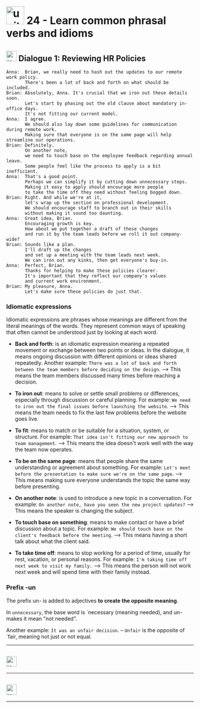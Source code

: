 # <img width="48" height="48" src="https://img.icons8.com/emoji/48/united-kingdom-emoji.png" alt="united-kingdom-emoji"/>  24 - Learn common phrasal verbs and idioms

##  <img width="28" height="28" src="https://img.icons8.com/emoji/28/united-kingdom-emoji.png" alt="united-kingdom-emoji"/> Dialogue 1: Reviewing HR Policies


```
Anna:  Brian, we really need to hash out the updates to our remote work policy.
       There's been a lot of back and forth on what should be included.
Brian: Absolutely, Anna. It's crucial that we iron out these details soon.
       Let's start by phasing out the old clause about mandatory in-office days.
       It's not fitting our current model.
Anna:  I agree.
       We should also lay down some guidelines for communication during remote work.
       Making sure that everyone is on the same page will help streamline our operations.
Brian: Definitely.
       On another note,
       we need to touch base on the employee feedback regarding annual leave.
       Some people feel like the process to apply is a bit inefficient.
Anna:  That's a good point.
       Perhaps we can simplify it by cutting down unnecessary steps.
       Making it easy to apply should encourage more people
       to take the time off they need without feeling bogged down.
Brian: Right. And while we're at it,
       let's wrap up the section on professional development.
       We should encourage staff to branch out in their skills
       without making it sound too daunting.
Anna:  Great idea, Brian.
       Encouraging growth is key.
       How about we put together a draft of these changes
       and run it by the team leads before we roll it out company-wide?
Brian: Sounds like a plan.
       I'll draft up the changes
       and set up a meeting with the team leads next week.
       We can iron out any kinks, then get everyone's buy-in.
Anna:  Perfect, Brian.
       Thanks for helping to make these policies clearer.
       It's important that they reflect our company's values
       and current work environment.
Brian: My pleasure, Anna.
       Let's make sure these policies do just that. 
```

### Idiomatic expressions

Idiomatic expressions are phrases whose meanings are different from the literal meanings of the words. They represent common ways of speaking that often cannot be understood just by looking at each word.

- **Back and forth**: is an idiomatic expression meaning a repeated movement or exchange between two points or ideas. In the dialogue, it means ongoing discussion with different opinions or ideas shared repeatedly. Another example: `There was a lot of back and forth between the team members before deciding on the design`. –> This means the team members discussed many times before reaching a decision.

- **To iron out**: means to solve or settle small problems or differences, especially through discussion or careful planning. For example: `We need to iron out the final issues before launching the website`. –> This means the team needs to fix the last few problems before the website goes live.

- **To fit**: means to match or be suitable for a situation, system, or structure. For example: `That idea isn't fitting our new approach to team management`. –> This means the idea doesn't work well with the way the team now operates.

- **To be on the same page**: means that people share the same understanding or agreement about something. For example: `Let's meet before the presentation to make sure we're on the same page`. –> This means making sure everyone understands the topic the same way before presenting.

- **On another note**: is used to introduce a new topic in a conversation. For example: `On another note, have you seen the new project updates?` –> This means the speaker is changing the subject.

- **To touch base on something**: means to make contact or have a brief discussion about a topic. For example: `We should touch base on the client's feedback before the meeting`. –> This means having a short talk about what the client said.

- **To take time off**: means to stop working for a period of time, usually for rest, vacation, or personal reasons. For example: `I'm taking time off next week to visit my family.` –> This means the person will not work next week and will spend time with their family instead.

### Prefix -un

The prefix un- is added to adjectives **to create the opposite meaning**. 

In `unnecessary`, the base word is `necessary (meaning needed), and un- makes it mean "not needed". 

Another example: `It was an unfair decision`. – `Unfair` is the opposite of `fair, meaning not just or not equal.

---

##  <img width="28" height="28" src="https://img.icons8.com/emoji/28/united-kingdom-emoji.png" alt="united-kingdom-emoji"/>

---

##  <img width="28" height="28" src="https://img.icons8.com/emoji/28/united-kingdom-emoji.png" alt="united-kingdom-emoji"/>

---
